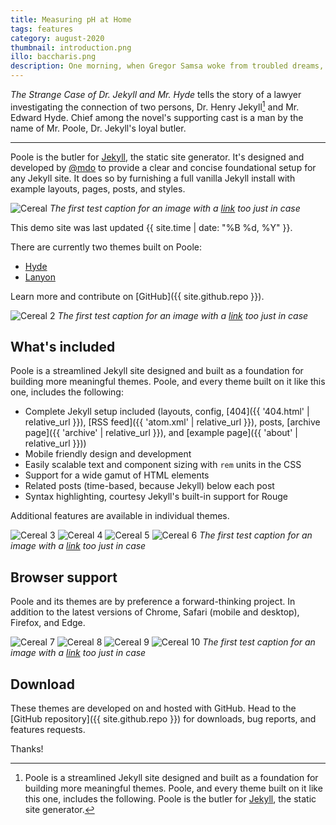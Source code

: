 ```yaml
---
title: Measuring pH at Home
tags: features
category: august-2020
thumbnail: introduction.png
illo: baccharis.png
description: One morning, when Gregor Samsa woke from troubled dreams, he found himself transformed in his bed into a horrible vermin. He lay on his armour-like back, and if he lifted his head a little he could see his brown belly, slightly domed and divided by arches into stiff sections.
---
```


*The Strange Case of Dr. Jekyll and Mr. Hyde* tells the story of a lawyer investigating the connection of two persons, Dr. Henry Jekyll[^1] and Mr. Edward Hyde. Chief among the novel's supporting cast is a man by the name of Mr. Poole, Dr. Jekyll's loyal butler.

[^1]: Poole is a streamlined Jekyll site designed and built as a foundation for building more meaningful themes. Poole, and every theme built on it like this one, includes the following. Poole is the butler for [Jekyll](https://jekyllrb.com), the static site generator.

-----

Poole is the butler for [Jekyll](https://jekyllrb.com), the static site generator. It's designed and developed by [@mdo](https://twitter.com/mdo) to provide a clear and concise foundational setup for any Jekyll site. It does so by furnishing a full vanilla Jekyll install with example layouts, pages, posts, and styles.

![Cereal](https://readcereal.com/wp-content/uploads/2020/04/Bauhaus-landscape-2-1455x970.jpg#big)
*The first test caption for an image with a [link](https://twitter.com/mdo) too just in case*

This demo site was last updated {{ site.time | date: "%B %d, %Y" }}.

There are currently two themes built on Poole:

* [Hyde](https://hyde.getpoole.com)
* [Lanyon](https://lanyon.getpoole.com)

Learn more and contribute on [GitHub]({{ site.github.repo }}).

![Cereal 2](https://readcereal.com/wp-content/uploads/2017/12/journal_maniberg1-1455x970.jpg)
*The first test caption for an image with a [link](https://twitter.com/mdo) too just in case*

## What's included

Poole is a streamlined Jekyll site designed and built as a foundation for building more meaningful themes. Poole, and every theme built on it like this one, includes the following:

* Complete Jekyll setup included (layouts, config, [404]({{ '404.html' | relative_url }}), [RSS feed]({{ 'atom.xml' | relative_url }}), posts, [archive page]({{ 'archive' | relative_url }}), and [example page]({{ 'about' | relative_url }}))
* Mobile friendly design and development
* Easily scalable text and component sizing with `rem` units in the CSS
* Support for a wide gamut of HTML elements
* Related posts (time-based, because Jekyll) below each post
* Syntax highlighting, courtesy Jekyll's built-in support for Rouge

Additional features are available in individual themes.

![Cereal 3](https://readcereal.com/wp-content/uploads/2017/12/journal_maniberg5.jpg#half)
![Cereal 4](https://readcereal.com/wp-content/uploads/2017/12/journal_maniberg7.jpg#half)
![Cereal 5](https://readcereal.com/wp-content/uploads/2017/05/abode_portrait17-800x1067.jpg#half)
![Cereal 6](https://readcereal.com/wp-content/uploads/2017/05/abode_portrait18-800x1067.jpg#half)
*The first test caption for an image with a [link](https://twitter.com/mdo) too just in case*

## Browser support

Poole and its themes are by preference a forward-thinking project. In addition to the latest versions of Chrome, Safari (mobile and desktop), Firefox, and Edge.

![Cereal 7](https://readcereal.com/wp-content/uploads/2017/05/abode_portrait7.jpg#bighalf)
![Cereal 8](https://readcereal.com/wp-content/uploads/2017/05/abode_portrait8.jpg#bighalf)
![Cereal 9](https://readcereal.com/wp-content/uploads/2017/05/abode_portrait11-800x1067.jpg#bighalf)
![Cereal 10](https://readcereal.com/wp-content/uploads/2017/05/abode_portrait12-800x1067.jpg#bighalf)
*The first test caption for an image with a [link](https://twitter.com/mdo) too just in case*

## Download

These themes are developed on and hosted with GitHub. Head to the [GitHub repository]({{ site.github.repo }}) for downloads, bug reports, and features requests.

Thanks!
